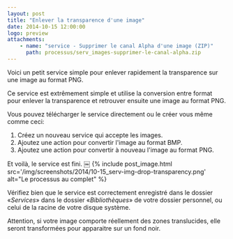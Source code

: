 ```yaml
---
layout: post
title: "Enlever la transparence d'une image"
date: 2014-10-15 12:00:00
logo: preview
attachments:
    - name: "service - Supprimer le canal Alpha d'une image (ZIP)"
      path: processus/serv_images-supprimer-le-canal-alpha.zip
---
```


Voici un petit service simple pour enlever rapidement la transparence sur une 
image au format PNG.

Ce service est extrêmement simple et utilise la conversion entre format pour 
enlever la transparence et retrouver ensuite une image au format PNG.

Vous pouvez télécharger le service directement ou le créer vous même comme ceci:

1. Créez un nouveau service qui accepte les images.
2. Ajoutez une action pour convertir l'image au format BMP.
3. Ajoutez une action pour convertir à nouveau l'image au format PNG.

Et voilà, le service est fini.
￼
{% include post_image.html 
    src='/img/screenshots/2014/10-15_serv-img-drop-transparency.png' 
    alt="Le processus au complet" %}

Vérifiez bien que le service est correctement enregistré dans le dossier 
«*Services*» dans le dossier «*Bibliothèques*» de votre dossier personnel, 
ou celui de la racine de votre disque système.

Attention, si votre image comporte réellement des zones translucides, 
elle seront transformées pour apparaitre sur un fond noir.
